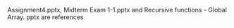 Assignment4.pptx, Midterm Exam 1-1.pptx and Recursive functions - Global Array. pptx are references
